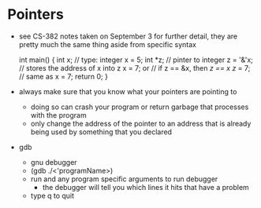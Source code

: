 # Pointers
- see CS-382 notes taken on September 3 for further detail, they are pretty much the same thing aside from specific syntax

    int main() {
        int x; // type: integer
        x = 5;
        int *z; // pinter to integer
        z = '&'x; // stores the address of x into z
        x = 7;
        or
        // if z == &x, then *z == x
        z* = 7; // same as x = 7;
        return 0;
    }

- always make sure that you know what your pointers are pointing to
    - doing so can crash your program or return garbage that processes with the program
    - only change the address of the pointer to an address that is already being used by something that you declared
- gdb
    - gnu debugger
    - (gdb ./<'programName>)
    - run and any program specific arguments to run debugger
        - the debugger will tell you which lines it hits that have a problem
    - type q to quit